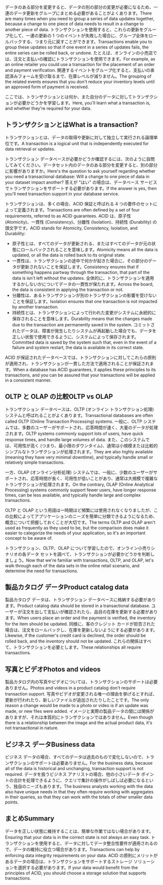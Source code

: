 <span data-ttu-id="dd9a6-101">データのある部分を変更すると、データの別の部分の変更が必要になるため、一連のデータ更新をグループにまとめる必要があることがよくあります。</span><span class="sxs-lookup"><span data-stu-id="dd9a6-101">There are many times when you need to group a series of data updates together, because a change to one piece of data needs to result in a change to another piece of data.</span></span> <span data-ttu-id="dd9a6-102">トランザクションを使用すると、これらの更新をグループ化して、一連の更新の 1 つのイベントが失敗した場合に、グループ全体をロールバックする、つまり元に戻すことができます。</span><span class="sxs-lookup"><span data-stu-id="dd9a6-102">Transactions enable you to group these updates so that if one event in a series of updates fails, the entire series can be rolled back, or undone.</span></span> <span data-ttu-id="dd9a6-103">たとえば、オンラインの小売店では、注文と支払いの確認にトランザクションを使用できます。</span><span class="sxs-lookup"><span data-stu-id="dd9a6-103">For example, as an online retailer you could use a transaction for the placement of an order and payment verification.</span></span> <span data-ttu-id="dd9a6-104">関連するイベントをグループ化すると、支払いの承認済みフォームを受け取るまで、在庫レベルが減りません。</span><span class="sxs-lookup"><span data-stu-id="dd9a6-104">The grouping of the related events ensures that you don't reduce your inventory levels until an approved form of payment is received.</span></span>

<span data-ttu-id="dd9a6-105">ここでは、トランザクションとは何か、また自分のデータに対してトランザクションが必要かどうかを学習します。</span><span class="sxs-lookup"><span data-stu-id="dd9a6-105">Here, you'll learn what a transaction is, and whether they're required for your data.</span></span>

## <a name="what-is-a-transaction"></a><span data-ttu-id="dd9a6-106">トランザクションとは</span><span class="sxs-lookup"><span data-stu-id="dd9a6-106">What is a transaction?</span></span>

<span data-ttu-id="dd9a6-107">トランザクションとは、データの取得や更新に対して独立して実行される論理単位です。</span><span class="sxs-lookup"><span data-stu-id="dd9a6-107">A transaction is a logical unit that is independently executed for data retrieval or updates.</span></span>

<span data-ttu-id="dd9a6-108">トランザクション データベースが必要かどうか確認するには、次のように自問してみてください。データセット内のデータのある部分を変更すると、別の部分に影響がありますか。</span><span class="sxs-lookup"><span data-stu-id="dd9a6-108">Here's the question to ask yourself regarding whether you need a transactional database: Will a change to one piece of data in your dataset impact another?</span></span> <span data-ttu-id="dd9a6-109">答えが "はい" の場合は、データベース サービスでトランザクションをサポートする必要があります。</span><span class="sxs-lookup"><span data-stu-id="dd9a6-109">If the answer is yes, then you'll need transaction support in your database service.</span></span>

<span data-ttu-id="dd9a6-110">トランザクションは、多くの場合、ACID 保証と呼ばれる 4 つの要件のセットによって定義されます。</span><span class="sxs-lookup"><span data-stu-id="dd9a6-110">Transactions are often defined by a set of four requirements, referred to as ACID guarantees.</span></span> <span data-ttu-id="dd9a6-111">ACID は、原子性 (Atomicity)、一貫性 (Consistency)、分離性 (Isolation)、持続性 (Durability) の頭文字です。</span><span class="sxs-lookup"><span data-stu-id="dd9a6-111">ACID stands for Atomicity, Consistency, Isolation, and Durability:</span></span>

- <span data-ttu-id="dd9a6-112">原子性とは、すべてのデータが更新される、またはすべてのデータが元の状態にロールバックされることを意味します。</span><span class="sxs-lookup"><span data-stu-id="dd9a6-112">Atomicity means all the data is updated, or all the data is rolled back to its original state.</span></span>
- <span data-ttu-id="dd9a6-113">一貫性は、トランザクションの途中で何かが起きた場合に、その部分のデータが更新されないことを保証します。</span><span class="sxs-lookup"><span data-stu-id="dd9a6-113">Consistency ensures that if something happens partway through the transaction, that part of the data is isn't left without the updates.</span></span> <span data-ttu-id="dd9a6-114">全体的に、トランザクションを適用するかしないかについてデータの一貫性が保たれます。</span><span class="sxs-lookup"><span data-stu-id="dd9a6-114">Across the board, the data is consistent in applying the transaction or not.</span></span>
- <span data-ttu-id="dd9a6-115">分離性は、あるトランザクションが別のトランザクションの影響を受けないことを保証します。</span><span class="sxs-lookup"><span data-stu-id="dd9a6-115">Isolation ensures that one transaction is not impacted by another transaction.</span></span>
- <span data-ttu-id="dd9a6-116">持続性とは、トランザクションによって行われた変更がシステムに永続的に保存されることを意味します。</span><span class="sxs-lookup"><span data-stu-id="dd9a6-116">Durability means that the changes made due to the transaction are permanently saved in the system.</span></span> <span data-ttu-id="dd9a6-117">コミットされたデータは、障害が発生したりシステムが再起動した場合でも、データを正しい状態で使用できるように、システムによって保存されます。</span><span class="sxs-lookup"><span data-stu-id="dd9a6-117">Committed data is saved by the system such that, even in the event of a failure and system restart, the data is available in its correct state.</span></span>

<span data-ttu-id="dd9a6-118">ACID が保証されたデータベースでは、トランザクションに対してこれらの原則が適用され、トランザクションが一貫した方法で適用されることが保証されます。</span><span class="sxs-lookup"><span data-stu-id="dd9a6-118">When a database has ACID guarantees, it applies these principles to its transactions, and you can be assured that your transactions will be applied in a consistent manner.</span></span>

## <a name="oltp-vs-olap"></a><span data-ttu-id="dd9a6-119">OLTP と OLAP の比較</span><span class="sxs-lookup"><span data-stu-id="dd9a6-119">OLTP vs OLAP</span></span>

<span data-ttu-id="dd9a6-120">トランザクション データベースは、OLTP (オンライン トランザクション処理) システムと呼ばれることがよくあります。</span><span class="sxs-lookup"><span data-stu-id="dd9a6-120">Transactional databases are often called OLTP (Online Transaction Processing) systems.</span></span> <span data-ttu-id="dd9a6-121">一般に、OLTP システムでは、多数のユーザーがサポートされ、応答時間が速く、大量のデータが処理されます。</span><span class="sxs-lookup"><span data-stu-id="dd9a6-121">OLTP systems commonly support lots of users, have quick response times, and handle large volumes of data.</span></span> <span data-ttu-id="dd9a6-122">また、このシステムでは、可用性が高く (つまり、最小限のダウンタイム)、通常は小規模または比較的シンプルなトランザクションが処理されます。</span><span class="sxs-lookup"><span data-stu-id="dd9a6-122">They are also highly available (meaning they have very minimal downtime), and typically handle small or relatively simple transactions.</span></span>

<span data-ttu-id="dd9a6-123">一方、OLAP (オンライン分析処理) システムでは、一般に、少数のユーザーがサポートされ、応答時間が長く、可用性が低いことがあり、通常は大規模で複雑なトランザクションが処理されます。</span><span class="sxs-lookup"><span data-stu-id="dd9a6-123">On the contrary, OLAP (Online Analytical Processing) systems commonly support fewer users, have longer response times, can be less available, and typically handle large and complex transactions.</span></span>

<span data-ttu-id="dd9a6-124">OLTP と OLAP という用語は一時期ほど頻繁には使用されなくなりましたが、この比較によってアプリケーションのニーズを簡単に分類できるようになるため、概念について把握しておくことが大切です。</span><span class="sxs-lookup"><span data-stu-id="dd9a6-124">The terms OLTP and OLAP aren't used as frequently as they used to be, but the comparison does make it easier to categorize the needs of your application, so it's an important concept to be aware of.</span></span> 

<span data-ttu-id="dd9a6-125">トランザクション、OLTP、OLAP について学習したので、オンライン小売りシナリオの各データ セットを調べて、トランザクションが必要かどうかを判断しましょう。</span><span class="sxs-lookup"><span data-stu-id="dd9a6-125">Now that we're familiar with transactions, OLTP, and OLAP, let's walk through each of the data sets in the online retail scenario, and determine the need for transactions.</span></span>

## <a name="product-catalog-data"></a><span data-ttu-id="dd9a6-126">製品カタログ データ</span><span class="sxs-lookup"><span data-stu-id="dd9a6-126">Product catalog data</span></span>

<span data-ttu-id="dd9a6-127">製品カタログ データは、トランザクション データベースに格納する必要があります。</span><span class="sxs-lookup"><span data-stu-id="dd9a6-127">Product catalog data should be stored in a transactional database.</span></span> <span data-ttu-id="dd9a6-128">ユーザーが注文を出して支払いが確認されたら、品目の在庫を更新する必要があります。</span><span class="sxs-lookup"><span data-stu-id="dd9a6-128">When users place an order and the payment is verified, the inventory for the item should be updated.</span></span> <span data-ttu-id="dd9a6-129">同様に、客のクレジット カードが拒否された場合は、注文をロールバックし、在庫を更新しないようにする必要があります。</span><span class="sxs-lookup"><span data-stu-id="dd9a6-129">Likewise, if the customer's credit card is declined, the order should be rolled back, and the inventory should not be updated.</span></span> <span data-ttu-id="dd9a6-130">これらの関係はすべて、トランザクションを必要とします。</span><span class="sxs-lookup"><span data-stu-id="dd9a6-130">These relationships all require transactions.</span></span>

## <a name="photos-and-videos"></a><span data-ttu-id="dd9a6-131">写真とビデオ</span><span class="sxs-lookup"><span data-stu-id="dd9a6-131">Photos and videos</span></span>

<span data-ttu-id="dd9a6-132">製品カタログ内の写真やビデオについては、トランザクションのサポートは必要ありません。</span><span class="sxs-lookup"><span data-stu-id="dd9a6-132">Photos and videos in a product catalog don't require transaction support.</span></span> <span data-ttu-id="dd9a6-133">写真やビデオが変更される唯一の理由を挙げるとすれば、更新が行われたり、新しいファイルが追加されたりしたことです。</span><span class="sxs-lookup"><span data-stu-id="dd9a6-133">The only reason a change would be made to a photo or video is if an update was made, or new files were added.</span></span> <span data-ttu-id="dd9a6-134">イメージと実際の製品データの間には関係がありますが、それは本質的にトランザクションではありません。</span><span class="sxs-lookup"><span data-stu-id="dd9a6-134">Even though there is a relationship between the image and the actual product data, it's not transactional in nature.</span></span>

## <a name="business-data"></a><span data-ttu-id="dd9a6-135">ビジネス データ</span><span class="sxs-lookup"><span data-stu-id="dd9a6-135">Business data</span></span>

<span data-ttu-id="dd9a6-136">ビジネス データの場合、すべてのデータは過去のもので変化しないので、トランザクションのサポートは必要ありません。</span><span class="sxs-lookup"><span data-stu-id="dd9a6-136">For the business data, because all of the data is historical and unchanging, transaction support is not required.</span></span> <span data-ttu-id="dd9a6-137">データを扱うビジネス アナリストの場合、他の小さいデータ ポイントの合計を処理できるように、クエリで集計の操作がしばしば必要になるという、独自のニーズもあります。</span><span class="sxs-lookup"><span data-stu-id="dd9a6-137">The business analysts working with the data also have unique needs in that they often require working with aggregates in their queries, so that they can work with the totals of other smaller data points.</span></span>

## <a name="summary"></a><span data-ttu-id="dd9a6-138">まとめ</span><span class="sxs-lookup"><span data-stu-id="dd9a6-138">Summary</span></span>

<span data-ttu-id="dd9a6-139">データを正しい状態に維持することは、簡単な作業ではない場合があります。</span><span class="sxs-lookup"><span data-stu-id="dd9a6-139">Ensuring that your data is in the correct state is not always an easy task.</span></span> <span data-ttu-id="dd9a6-140">トランザクションを使用すると、データに対してデータ整合性要件が適用されるので、データの維持に役立つ場合があります。</span><span class="sxs-lookup"><span data-stu-id="dd9a6-140">Transactions can help by enforcing data integrity requirements on your data.</span></span> <span data-ttu-id="dd9a6-141">ACID の原則にメリットがあるデータの場合は、トランザクションをサポートするストレージ ソリューションを選択する必要があります。</span><span class="sxs-lookup"><span data-stu-id="dd9a6-141">If your data would benefit from the principles of ACID, you should choose a storage solution that supports transactions.</span></span>